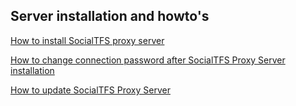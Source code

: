 
## Server installation and howto's

[ How to install SocialTFS proxy server](https://github.com/collab-uniba/socialcde4eclipse/wiki/How-to-install-SocialTFS-proxy-server)

[How to change connection password after SocialTFS Proxy Server installation](https://github.com/collab-uniba/socialcde4eclipse/wiki/How-to-change-connection-password-after-SocialTFS-Proxy-Server-installation)

[How to update SocialTFS Proxy Server](https://github.com/collab-uniba/socialcde4eclipse/wiki/How-to-update-SocialTFS-Proxy-Server)